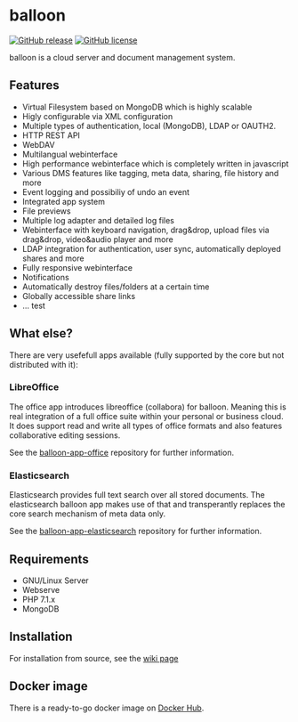 # balloon
[![GitHub release](https://img.shields.io/github/release/gyselroth/balloon.svg)](https://github.com/gyselroth/balloon/releases)
[![GitHub license](https://img.shields.io/badge/license-GPL-blue.svg)](https://raw.githubusercontent.com/gyselroth/balloon/master/LICENSE)

balloon is a cloud server and document management system.

## Features

* Virtual Filesystem based on MongoDB which is highly scalable
* Higly configurable via XML configuration
* Multiple types of authentication, local (MongoDB), LDAP or OAUTH2. 
* HTTP REST API
* WebDAV
* Multilangual webinterface
* High performance webinterface which is completely written in javascript
* Various DMS features like tagging, meta data, sharing, file history and more
* Event logging and possibiliy of undo an event
* Integrated app system
* File previews
* Multiple log adapter and detailed log files
* Webinterface with keyboard navigation, drag&drop, upload files via drag&drop, video&audio player and more
* LDAP integration for authentication, user sync, automatically deployed shares and more
* Fully responsive webinterface
* Notifications
* Automatically destroy files/folders at a certain time
* Globally accessible share links
* ... test

## What else?

There are very usefefull apps available (fully supported by the core but not distributed with it):

### LibreOffice

The office app introduces libreoffice (collabora) for balloon. Meaning this is real integration of a full office suite within your personal or business cloud. It does support read and write all types of office formats and also features collaborative editing sessions.

See the [balloon-app-office](https://github.com/gyselroth/balloon-app-office) repository for further information.

### Elasticsearch

Elasticsearch provides full text search over all stored documents. The elasticsearch balloon app makes use of that and transperantly replaces the core search mechanism of meta data only.

See the [balloon-app-elasticsearch](https://github.com/gyselroth/balloon-app-elasticsearch) repository for further information.

## Requirements

* GNU/Linux Server
* Webserve
* PHP 7.1.x
* MongoDB

## Installation

For installation from source, see the [wiki page](https://github.com/gyselroth/balloon/wiki/Install-balloon-from-source-(v1))

## Docker image

There is a ready-to-go docker image on [Docker Hub](https://hub.docker.com/r/gyselroth/balloon/).
